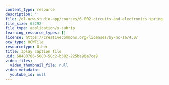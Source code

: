 ```yaml
---
content_type: resource
description: ''
file: /ol-ocw-studio-app/courses/6-002-circuits-and-electronics-spring-2007/68483786508058c2b382225ba96a7ce9_3GdMaDzIUeQ.vtt
file_size: 65292
file_type: application/x-subrip
learning_resource_types: []
license: https://creativecommons.org/licenses/by-nc-sa/4.0/
ocw_type: OCWFile
resourcetype: Other
title: 3play caption file
uid: 68483786-5080-58c2-b382-225ba96a7ce9
video_files:
  video_thumbnail_file: null
video_metadata:
  youtube_id: null
---
```

